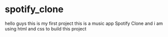 # spotify_clone
hello guys this is my first project this is a  music app Spotify Clone and i am using html and css to build this project 
